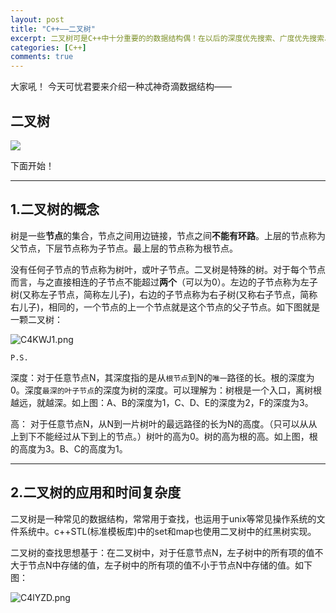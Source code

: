 ```yaml
---
layout: post
title: "C++——二叉树"
excerpt: 二叉树可是C++中十分重要的的数据结构偶！在以后的深度优先搜索、广度优先搜索、图的遍历中都有很大的作用！
categories: [C++]
comments: true
---
```


大家吼！ 今天可忧君要来介绍一种忒神奇滴数据结构——

## 二叉树

![](https://s1.ax1x.com/2018/05/28/C4uKjU.png)

下面开始！

---

## 1.二叉树的概念

树是一些**节点**的集合，节点之间用边链接，节点之间**不能有环路**。上层的节点称为父节点，下层节点称为子节点。最上层的节点称为根节点。

没有任何子节点的节点称为树叶，或叶子节点。二叉树是特殊的树。对于每个节点而言，与之直接相连的子节点不能超过**两个**（可以为0）。左边的子节点称为左子树(又称左子节点，简称左儿子)，右边的子节点称为右子树(又称右子节点，简称右儿子)，相同的，一个节点的上一个节点就是这个节点的父子节点。如下图就是一颗二叉树：

![C4KWJ1.png](https://s1.ax1x.com/2018/05/28/C4KWJ1.png)

`P.S.`

深度：对于任意节点N，其深度指的是从`根节点`到N的`唯一`路径的长。根的深度为0。深度`最深的叶子节点`的深度为树的深度。可以理解为：树根是一个入口，离树根越远，就越深。如上图：A、B的深度为1，C、D、E的深度为2，F的深度为3。

高：  对于任意节点N，从N到一片树叶的最远路径的长为N的高度。（只可以从从上到下不能经过从下到上的节点。）树叶的高为0。树的高为根的高。如上图，根的高度为3。B、C的高度为1。

---

## 2.二叉树的应用和时间复杂度

二叉树是一种常见的数据结构，常常用于查找，也运用于unix等常见操作系统的文件系统中。c++STL(标准模板库)中的set和map也使用二叉树中的红黑树实现。

二叉树的查找思想基于：在二叉树中，对于任意节点N，左子树中的所有项的值不大于节点N中存储的值，左子树中的所有项的值不小于节点N中存储的值。如下图：

![C4lYZD.png](https://s1.ax1x.com/2018/05/28/C4lYZD.png)
